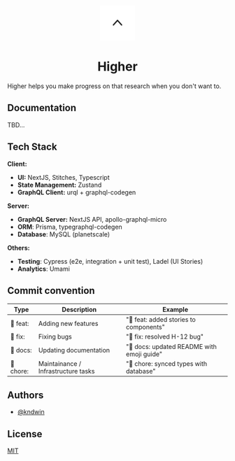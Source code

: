 <div align="center">
	<img src="./public/logo.svg" alt="Logo" width="80" height="80" />
	<h1 >Higher</h1>
</div>

Higher helps you make progress on that research when you don't want to.

## Documentation

TBD...

## Tech Stack

**Client:**

- **UI:** NextJS, Stitches, Typescript
- **State Management:** Zustand
- **GraphQL Client:** urql + graphql-codegen

**Server:**

- **GraphQL Server:** NextJS API, apollo-graphql-micro
- **ORM**: Prisma, typegraphql-codegen
- **Database**: MySQL (planetscale)

**Others:**

- **Testing**: Cypress (e2e, integration + unit test), Ladel (UI Stories)
- **Analytics**: Umami

## Commit convention

| Type      | Description                         | Example                                    |
| --------- | ----------------------------------- | ------------------------------------------ |
| 🚀 feat:  | Adding new features                 | "🚀 feat: added stories to components"     |
| 🐞 fix:   | Fixing bugs                         | "🐞 fix: resolved H-12 bug"                |
| 📝 docs:  | Updating documentation              | "📝 docs: updated README with emoji guide" |
| 🧹 chore: | Maintainance / Infrastructure tasks | "🧹 chore: synced types with database"     |

## Authors

- [@kndwin](https://www.github.com/kndwin)

## License

[MIT](https://choosealicense.com/licenses/mit/)

